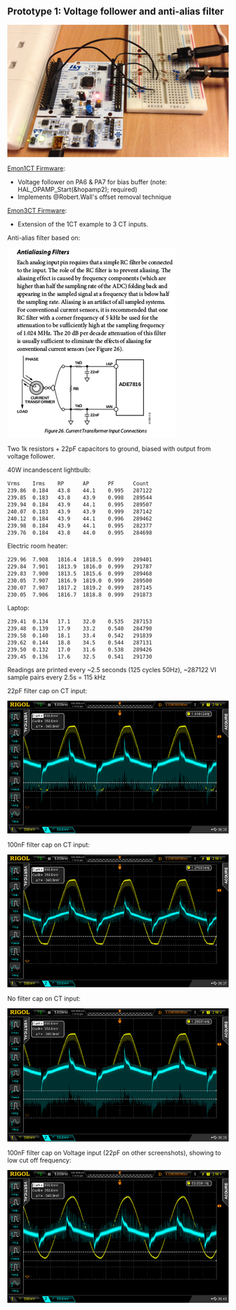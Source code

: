 ## Prototype 1: Voltage follower and anti-alias filter

![prototype1.JPG](../images/prototype1.JPG)

[Emon1CT Firmware](https://github.com/TrystanLea/STM32Dev/tree/master/Emon1CT):

- Voltage follower on PA6 & PA7 for bias buffer (note: HAL_OPAMP_Start(&hopamp2); required)
- Implements @Robert.Wall's offset removal technique

[Emon3CT Firmware](https://github.com/TrystanLea/STM32Dev/tree/master/Emon3CT):

- Extension of the 1CT example to 3 CT inputs.

Anti-alias filter based on: 

![antialias.png](../images/antialias.png)

Two 1k resistors + 22pF capacitors to ground, biased with output from voltage follower.

40W incandescent lightbulb:

    Vrms    Irms    RP      AP      PF      Count
    239.86  0.184   43.8    44.1    0.995   287122
    239.85  0.183   43.8    43.9    0.998   289544
    239.94  0.184   43.9    44.1    0.995   289507
    240.07  0.183   43.9    43.9    0.999   287142
    240.12  0.184   43.9    44.1    0.996   289462
    239.98  0.184   43.9    44.1    0.995   282377
    239.76  0.184   43.8    44.0    0.995   284698
    
Electric room heater:

    229.96  7.908   1816.4  1818.5  0.999   289401
    229.84  7.901   1813.9  1816.0  0.999   291787
    229.83  7.900   1813.5  1815.6  0.999   289468
    230.05  7.907   1816.9  1819.0  0.999   289500
    230.07  7.907   1817.2  1819.2  0.999   287145
    230.05  7.906   1816.7  1818.8  0.999   291873
    
Laptop:

    239.41  0.134   17.1    32.0    0.535   287153
    239.48  0.139   17.9    33.2    0.540   284790
    239.58  0.140   18.1    33.4    0.542   291839
    239.62  0.144   18.8    34.5    0.544   287131
    239.50  0.132   17.0    31.6    0.538   289426
    239.45  0.136   17.6    32.5    0.541   291730

Readings are printed every ~2.5 seconds (125 cycles 50Hz), ~287122 VI sample pairs every 2.5s = 115 kHz

22pF filter cap on CT input:

![22pfCT.png](../images/DS/22pfCT.png)

100nF filter cap on CT input:

![100pfCT.png](../images/DS/100pfCT.png)

No filter cap on CT input:

![nocapCT.png](../images/DS/nocapCT.png)

100nF filter cap on Voltage input (22pF on other screenshots), showing to low cut off frequency:

![100pfV.png](../images/DS/100pfV.png)

